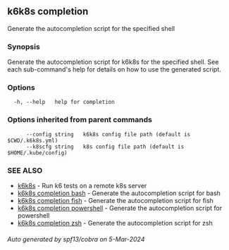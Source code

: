 ## k6k8s completion

Generate the autocompletion script for the specified shell

### Synopsis

Generate the autocompletion script for k6k8s for the specified shell.
See each sub-command's help for details on how to use the generated script.


### Options

```
  -h, --help   help for completion
```

### Options inherited from parent commands

```
      --config string   k6k8s config file path (default is $CWD/.k6k8s.yml)
      --k8scfg string   k8s config file path (default is $HOME/.kube/config)
```

### SEE ALSO

* [k6k8s](index)	 - Run k6 tests on a remote k8s server
* [k6k8s completion bash](k6k8s_completion_bash.md)	 - Generate the autocompletion script for bash
* [k6k8s completion fish](k6k8s_completion_fish.md)	 - Generate the autocompletion script for fish
* [k6k8s completion powershell](k6k8s_completion_powershell.md)	 - Generate the autocompletion script for powershell
* [k6k8s completion zsh](k6k8s_completion_zsh.md)	 - Generate the autocompletion script for zsh

###### Auto generated by spf13/cobra on 5-Mar-2024
